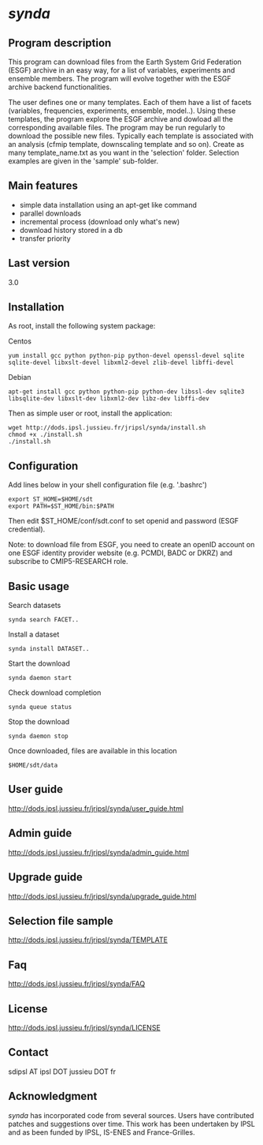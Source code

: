 # *synda*

## Program description

This program can download files from the Earth System Grid Federation
(ESGF) archive in an easy way, for a list of variables, experiments and
ensemble members. The program will evolve together with the ESGF
archive backend functionalities.

The user defines one or many templates. Each of them have a list of
facets (variables, frequencies, experiments, ensemble, model..). Using
these templates, the program explore the ESGF archive and dowload all
the corresponding available files. The program may be run regularly to
download the possible new files. Typically each template is associated
with an analysis (cfmip template, downscaling template and so on).
Create as many template_name.txt as you want in the 'selection'
folder. Selection examples are given in the 'sample' sub-folder. 

## Main features

* simple data installation using an apt-get like command
* parallel downloads
* incremental process (download only what's new)
* download history stored in a db
* transfer priority

## Last version

3.0

## Installation

As root, install the following system package:

Centos

    yum install gcc python python-pip python-devel openssl-devel sqlite sqlite-devel libxslt-devel libxml2-devel zlib-devel libffi-devel


Debian

    apt-get install gcc python python-pip python-dev libssl-dev sqlite3 libsqlite-dev libxslt-dev libxml2-dev libz-dev libffi-dev

Then as simple user or root, install the application:

    wget http://dods.ipsl.jussieu.fr/jripsl/synda/install.sh
    chmod +x ./install.sh
    ./install.sh

## Configuration

Add lines below in your shell configuration file (e.g. '.bashrc')

    export ST_HOME=$HOME/sdt
    export PATH=$ST_HOME/bin:$PATH

Then edit $ST_HOME/conf/sdt.conf to set openid and password (ESGF credential).

Note: to download file from ESGF, you need to create an openID account on one
ESGF identity provider website (e.g. PCMDI, BADC or DKRZ) and subscribe to
CMIP5-RESEARCH role.

## Basic usage

Search datasets

    synda search FACET..

Install a dataset

    synda install DATASET..

Start the download

    synda daemon start

Check download completion

    synda queue status

Stop the download

    synda daemon stop

Once downloaded, files are available in this location

    $HOME/sdt/data

## User guide

http://dods.ipsl.jussieu.fr/jripsl/synda/user_guide.html

## Admin guide

http://dods.ipsl.jussieu.fr/jripsl/synda/admin_guide.html

## Upgrade guide

http://dods.ipsl.jussieu.fr/jripsl/synda/upgrade_guide.html

## Selection file sample

http://dods.ipsl.jussieu.fr/jripsl/synda/TEMPLATE

## Faq

http://dods.ipsl.jussieu.fr/jripsl/synda/FAQ

## License 

http://dods.ipsl.jussieu.fr/jripsl/synda/LICENSE

## Contact

sdipsl AT ipsl DOT jussieu DOT fr

## Acknowledgment

*synda* has incorporated code from several sources. Users have contributed
patches and suggestions over time. This work has been undertaken by IPSL and
as been funded by IPSL, IS-ENES and France-Grilles.
